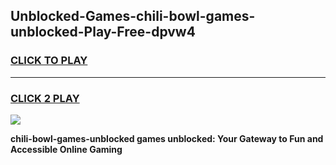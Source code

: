 
## Unblocked-Games-chili-bowl-games-unblocked-Play-Free-dpvw4
<h3>
<a href="https://premium76.site?title=chili-bowl-games-unblocked&ref=21A">CLICK TO PLAY</a></h3>
<hr>

<h3>
<a href="https://premium76.site?title=chili-bowl-games-unblocked&ref=21A">CLICK 2 PLAY</a>
  
</h3>

<a href="https://premium76.site?title=chili-bowl-games-unblocked&ref=21A"><img src="https://clearcache.store/games.png"></a>


**chili-bowl-games-unblocked games unblocked: Your Gateway to Fun and Accessible Online Gaming**
